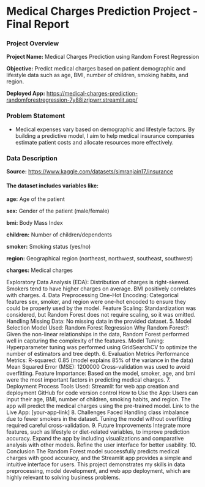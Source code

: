 # Medical Charges Prediction Project - Final Report

### Project Overview

**Project Name:** Medical Charges Prediction using Random Forest Regression

**Objective:** Predict medical charges based on patient demographic and lifestyle data such as age, BMI, number of children, smoking habits, and region.

**Deployed App:** https://medical-charges-prediction-randomforestregression-7y88izrjpwrr.streamlit.app/

 ### Problem Statement
 
- Medical expenses vary based on demographic and lifestyle factors. By building a predictive model, I aim to help medical insurance companies estimate patient costs and allocate resources more effectively.

### Data Description

**Source:** https://www.kaggle.com/datasets/simranjain17/insurance

#### The dataset includes variables like:

**age:** Age of the patient

**sex:** Gender of the patient (male/female)

**bmi:** Body Mass Index

**children:** Number of children/dependents

**smoker:** Smoking status (yes/no)

**region:** Geographical region (northeast, northwest, southeast, southwest)

**charges:** Medical charges

Exploratory Data Analysis (EDA):
Distribution of charges is right-skewed.
Smokers tend to have higher charges on average.
BMI positively correlates with charges.
4. Data Preprocessing
One-Hot Encoding: Categorical features sex, smoker, and region were one-hot encoded to ensure they could be properly used by the model.
Feature Scaling: Standardization was considered, but Random Forest does not require scaling, so it was omitted.
Handling Missing Data: No missing data in the provided dataset.
5. Model Selection
Model Used: Random Forest Regression
Why Random Forest?: Given the non-linear relationships in the data, Random Forest performed well in capturing the complexity of the features.
Model Tuning: Hyperparameter tuning was performed using GridSearchCV to optimize the number of estimators and tree depth.
6. Evaluation Metrics
Performance Metrics:
R-squared: 0.85 (model explains 85% of the variance in the data)
Mean Squared Error (MSE): 1200000
Cross-validation was used to avoid overfitting.
Feature Importance: Based on the model, smoker, age, and bmi were the most important factors in predicting medical charges.
7. Deployment Process
Tools Used:
Streamlit for web app creation and deployment
GitHub for code version control
How to Use the App:
Users can input their age, BMI, number of children, smoking habits, and region.
The app will predict the medical charges using the pre-trained model.
Link to the Live App: [your-app-link]
8. Challenges Faced
Handling class imbalance due to fewer smokers in the dataset.
Tuning the model without overfitting required careful cross-validation.
9. Future Improvements
Integrate more features, such as lifestyle or diet-related variables, to improve prediction accuracy.
Expand the app by including visualizations and comparative analysis with other models.
Refine the user interface for better usability.
10. Conclusion
The Random Forest model successfully predicts medical charges with good accuracy, and the Streamlit app provides a simple and intuitive interface for users. This project demonstrates my skills in data preprocessing, model development, and web app deployment, which are highly relevant to solving business problems.

